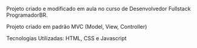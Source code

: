Projeto criado e modificado em aula no curso de Desenvolvedor Fullstack ProgramadorBR.

Projeto criado em padrão MVC (Model, View, Controller)

Tecnologias Utilizadas: HTML, CSS e Javascript
